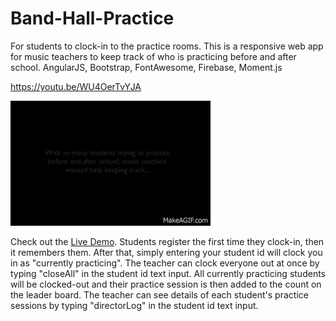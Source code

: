 # Band-Hall-Practice
For students to clock-in to the practice rooms.  This is a responsive web app for music teachers to keep track of who is practicing before and after school. 
AngularJS, Bootstrap, FontAwesome, Firebase, Moment.js

https://youtu.be/WU4OerTvYJA

![alt text](https://github.com/russc/band-hall-practice/blob/master/bandhallpractice.gif)

Check out the [Live Demo](https://bandhallpractice.firebaseapp.com/#/).  Students register the first time they clock-in, then it remembers them.  After that, simply entering your student id will clock you in as "currently practicing".  The teacher can clock everyone out at once by typing "closeAll" in the student id text input.  All currently practicing students will be clocked-out and their practice session is then added to the count on the leader board.  The teacher can see details of each student's practice sessions by typing "directorLog" in the student id text input.  
